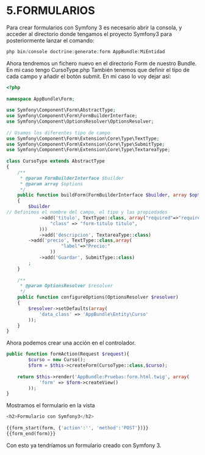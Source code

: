 5.FORMULARIOS
=============

Para crear formularios con Symfony 3 es necesario abrir la consola, y acceder al directorio donde tengamos el proyecto Symfony3 para posteriormente lanzar el comando:
```php
php bin/console doctrine:generate:form AppBundle:MiEntidad
```
Ahora tendremos un fichero nuevo en el directorio Form de nuestro Bundle. En mi caso tengo CursoType.php
También tenemos que definir el tipo de cada campo y añadir el botón submit. En mi caso lo voy dejar así:

```php
<?php
 
namespace AppBundle\Form;
 
use Symfony\Component\Form\AbstractType;
use Symfony\Component\Form\FormBuilderInterface;
use Symfony\Component\OptionsResolver\OptionsResolver;
 
// Usamos los diferentes tipo de campo
use Symfony\Component\Form\Extension\Core\Type\TextType;
use Symfony\Component\Form\Extension\Core\Type\SubmitType;
use Symfony\Component\Form\Extension\Core\Type\TextareaType;
 
class CursoType extends AbstractType
{
    /**
     * @param FormBuilderInterface $builder
     * @param array $options
     */
    public function buildForm(FormBuilderInterface $builder, array $options)
    {
        $builder
// Definimos el nombre del campo, el tipo y las propiedades
            ->add('titulo', TextType::class, array("required"=>"required", "attr" =>array(
                "class" => "form-titulo titulo",
            )))
            ->add('descripcion', TextareaType::class)
        ->add('precio', TextType::class,array(
                    "label"=>"Precio:"
                ))
            ->add('Guardar', SubmitType::class)
        ;
    }
     
    /**
     * @param OptionsResolver $resolver
     */
    public function configureOptions(OptionsResolver $resolver)
    {
        $resolver->setDefaults(array(
            'data_class' => 'AppBundle\Entity\Curso'
        ));
    }
}
```

Ahora podemos crear una acción en el controlador.
```php
public function formAction(Request $request){
        $curso = new Curso();
        $form = $this->createForm(CursoType::class,$curso);
         
    return $this->render('AppBundle:Pruebas:form.html.twig', array(
            'form' => $form->createView()
        ));
}
```

Mostramos el formulario en la vista

```php
<h2>Formulario con Symfony3</h2>
 
{{form_start(form, {'action':'', 'method':'POST'})}}
{{form_end(form)}}
```

Con esto ya tendríamos un formulario creado con Symfony 3.
